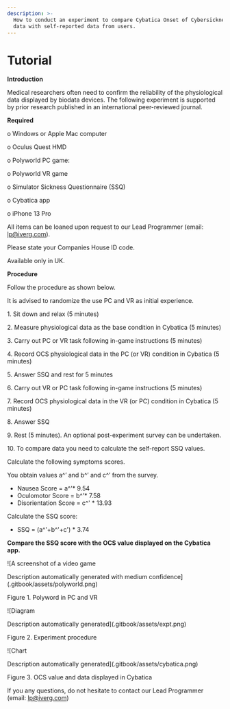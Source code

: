 ```yaml
---
description: >-
  How to conduct an experiment to compare Cybatica Onset of Cybersickness (OCS)
  data with self-reported data from users.
---
```


# Tutorial

**Introduction**

Medical researchers often need to confirm the reliability of the physiological data displayed by biodata devices. The following experiment is supported by prior research published in an international peer-reviewed journal.

**Required**

o   Windows or Apple Mac computer

o   Oculus Quest HMD

o   Polyworld PC game:

o   Polyworld VR game

o   Simulator Sickness Questionnaire (SSQ)

o   Cybatica app

o   iPhone 13 Pro

All items can be loaned upon request to our Lead Programmer (email: lp@iverg.com).

Please state your Companies House ID code.&#x20;

Available only in UK.

**Procedure**

Follow the procedure as shown below.

It is advised to randomize the use PC and VR as initial experience.

1\.     Sit down and relax (5 minutes)

2\.     Measure physiological data as the base condition in Cybatica (5 minutes)

3\.     Carry out PC or VR task following in-game instructions (5 minutes)

4\.     Record OCS physiological data in the PC (or VR) condition in Cybatica (5 minutes)

5\.     Answer SSQ and rest for 5 minutes

6\.     Carry out VR or PC task following in-game instructions (5 minutes)

7\.     Record OCS physiological data in the VR (or PC) condition in Cybatica (5 minutes)

8\.     Answer SSQ

9\.     Rest (5 minutes). An optional post-experiment survey can be undertaken.&#x20;

10\.  To compare data you need to calculate the self-report SSQ values.

&#x20;

Calculate the following symptoms scores.

You obtain values a^’ and b^’ and c^’ from the survey.

* Nausea Score = a^'\* 9.54
* Oculomotor Score = b^'\* 7.58
* Disorientation Score = c^' \* 13.93

Calculate the SSQ score:

* SSQ = (a^'+b^'+c') \* 3.74

**Compare the SSQ score with the OCS value displayed on the Cybatica app.**

![A screenshot of a video game

Description automatically generated with medium confidence](.gitbook/assets/polyworld.png)

Figure 1. Polyword in PC and VR

![Diagram

Description automatically generated](.gitbook/assets/expt.png)

Figure 2. Experiment procedure

![Chart

Description automatically generated](.gitbook/assets/cybatica.png)

Figure 3. OCS value and data displayed in Cybatica

&#x20;

If you any questions, do not hesitate to contact our Lead Programmer (email: [lp@iverg.com](mailto:lp@iverg.com))
